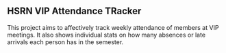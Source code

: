 ## HSRN VIP Attendance TRacker
This project aims to affectively track weekly attendance of members at VIP meetings. It also shows individual stats on how many absences or late arrivals each person has in the semester.
